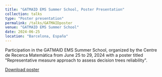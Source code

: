 ```yaml
---
title: "GATMAID EMS Summer School, Poster Presentation"
collection: talks
type: "Poster presentation"
permalink: /talks/GATMAIDposter
venue: "GATMAID EMS Summer School"
date: 2024-06-25
location: "Barcelona, España"
---
```


Participation in the GATMAID EMS Summer School, organized by the Centre de Recerca Matemàtica from June 25 to 29, 2024 with a poster titled "Representative measure approach to assess decision trees reliability".

[Download poster](https://victosdur77.github.io/files/GATMAID_EMS_SUMMER_SCHOOL_posterV_VTD.pdf)
